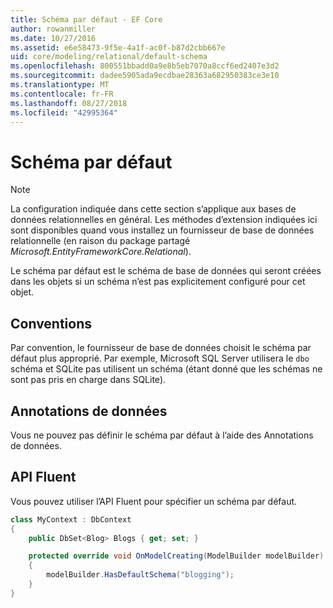 ```yaml
---
title: Schéma par défaut - EF Core
author: rowanmiller
ms.date: 10/27/2016
ms.assetid: e6e58473-9f5e-4a1f-ac0f-b87d2cbb667e
uid: core/modeling/relational/default-schema
ms.openlocfilehash: 800551bbadd0a9e8b5eb7070a8ccf6ed2407e3d2
ms.sourcegitcommit: dadee5905ada9ecdbae28363a682950383ce3e10
ms.translationtype: MT
ms.contentlocale: fr-FR
ms.lasthandoff: 08/27/2018
ms.locfileid: "42995364"
---
```

# <a name="default-schema"></a>Schéma par défaut

> [!NOTE]  
> La configuration indiquée dans cette section s’applique aux bases de données relationnelles en général. Les méthodes d’extension indiquées ici sont disponibles quand vous installez un fournisseur de base de données relationnelle (en raison du package partagé *Microsoft.EntityFrameworkCore.Relational*).

Le schéma par défaut est le schéma de base de données qui seront créées dans les objets si un schéma n’est pas explicitement configuré pour cet objet.

## <a name="conventions"></a>Conventions

Par convention, le fournisseur de base de données choisit le schéma par défaut plus approprié. Par exemple, Microsoft SQL Server utilisera le `dbo` schéma et SQLite pas utilisent un schéma (étant donné que les schémas ne sont pas pris en charge dans SQLite).

## <a name="data-annotations"></a>Annotations de données

Vous ne pouvez pas définir le schéma par défaut à l’aide des Annotations de données.

## <a name="fluent-api"></a>API Fluent

Vous pouvez utiliser l’API Fluent pour spécifier un schéma par défaut.

<!-- [!code-csharp[Main](samples/core/relational/Modeling/FluentAPI/Samples/Relational/DefaultSchema.cs?highlight=7)] -->
``` csharp
class MyContext : DbContext
{
    public DbSet<Blog> Blogs { get; set; }

    protected override void OnModelCreating(ModelBuilder modelBuilder)
    {
        modelBuilder.HasDefaultSchema("blogging");
    }
}
```
